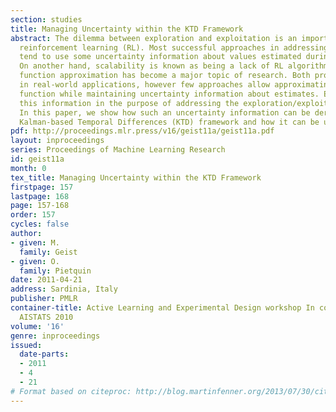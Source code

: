 ```yaml
---
section: studies
title: Managing Uncertainty within the KTD Framework
abstract: The dilemma between exploration and exploitation is an important topic in
  reinforcement learning (RL). Most successful approaches in addressing this problem
  tend to use some uncertainty information about values estimated during learning.
  On another hand, scalability is known as being a lack of RL algorithms and value
  function approximation has become a major topic of research. Both problems arise
  in real-world applications, however few approaches allow approximating the value
  function while maintaining uncertainty information about estimates. Even fewer use
  this information in the purpose of addressing the exploration/exploitation dilemma.
  In this paper, we show how such an uncertainty information can be derived from a
  Kalman-based Temporal Differences (KTD) framework and how it can be used.
pdf: http://proceedings.mlr.press/v16/geist11a/geist11a.pdf
layout: inproceedings
series: Proceedings of Machine Learning Research
id: geist11a
month: 0
tex_title: Managing Uncertainty within the KTD Framework
firstpage: 157
lastpage: 168
page: 157-168
order: 157
cycles: false
author:
- given: M.
  family: Geist
- given: O.
  family: Pietquin
date: 2011-04-21
address: Sardinia, Italy
publisher: PMLR
container-title: Active Learning and Experimental Design workshop In conjunction with
  AISTATS 2010
volume: '16'
genre: inproceedings
issued:
  date-parts:
  - 2011
  - 4
  - 21
# Format based on citeproc: http://blog.martinfenner.org/2013/07/30/citeproc-yaml-for-bibliographies/
---
```

